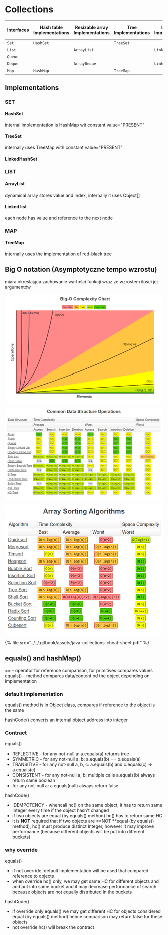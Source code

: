 # Collections



| Interfaces | Hash table Implementations | Resizable array Implementations | Tree Implementations | Linked list Implementations | Hash table + Linked list Implementations |
| ---------- | -------------------------- | ------------------------------- | -------------------- | --------------------------- | ---------------------------------------- |
| `Set`      | `HashSet`                  |                                 | `TreeSet`            |                             | `LinkedHashSet`                          |
| `List`     |                            | `ArrayList`                     |                      | `LinkedList`                |                                          |
| `Queue`    |                            |                                 |                      |                             |                                          |
| `Deque`    |                            | `ArrayDeque`                    |                      | `LinkedList`                |                                          |
| `Map`      | `HashMap`                  |                                 | `TreeMap`            |                             | `LinkedHashMap`                          |

## Implementations

### SET

#### HashSet

internal implementation is HashMap wit constant value="PRESENT"

#### TreeSet

internally uses TreeMap with constant value="PRESENT"

#### LinkedHashSet

### LIST

#### ArrayList

dynamical array stores value and index, internally it uses Object\[]

#### Linked list

each node has value and reference to the next node



### MAP

#### TreeMap

internally uses the implementation of red-black tree

## Big O notation (**Asymptotyczne tempo wzrostu)**

miara określająca zachowanie wartości funkcji wraz ze wzrostem ilości jej argumentów

![Big-O Complexity Chart](../../.gitbook/assets/image.png)

![Common Data Structure Operations](<../../.gitbook/assets/image (3) (2).png>)

![Array Sorting Algorithms](<../../.gitbook/assets/image (5).png>)

{% file src="../../.gitbook/assets/java-collections-cheat-sheet.pdf" %}

## equals() and hashMap()

\==  - operator for reference comparison, for primitives compares values\
equals() - method compares data/content od the object depending on implementation

### default implementation

equals() method is in Object class, compares if reference to the object is the same

hashCode() converts an internal object address into integer

### Contract

equals()

* REFLECTIVE - for any not-null a: a.equals(a) returns true
* SYMMETRIC - for any not-null a, b: a.equals(b) == b.equals(a)
* TRANSITIVE - for any not-null a, b, c: a.equals(b) and c.equals(c) => a.equals(c)
* CONSISTENT - for any not-null a, b: multiple calls a.equals(b) always return same boolean
* for any not-null a: a.equals(null) always return false

hashCode()

* IDEMPOTENCY - whencall hc() on the same object, it has to return same Integer every time if the object hasn't changed
* if two objects are equal (by equals() method) hc() has to return same HC
* it is **NOT** required that if two objects are **NOT **equal (by equals() method), hc() must produce distinct Integer, however it may improve performance (because different objects will be put into different buckets)&#x20;

### why override

equals()

* if not override, default implementation will be used that compared reference to objects
* when override hc() only, we may get same HC for different objects and and put into same bucket and it may decrease performance of search because objects are not equally distributed in the buckets

hashCode()

* if override only equals() we may get different HC for objects considered equal (by equals() method) hence comparison may return false for these objects
* not override hc() will break the contract
